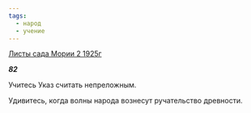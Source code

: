 ```yaml
---
tags:
  - народ
  - учение
---
```

[Листы сада Мории 2 1925г](https://127.0.0.1:4002/agni/1925)

___82___

Учитесь Указ считать непреложным.   

Удивитесь, когда волны народа вознесут ручательство древности.   

